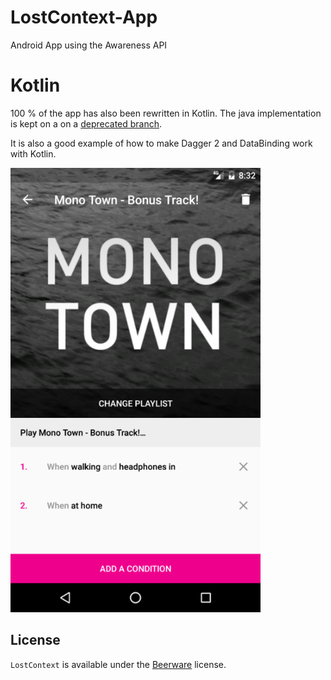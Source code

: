 # LostContext-App
Android App using the Awareness API 


# Kotlin

100 % of the app has also been rewritten in Kotlin. The java implementation is kept on a  on a [deprecated branch](https://github.com/LostInContext/LostContext-App/tree/java).

It is also a good example of how to make Dagger 2 and DataBinding work with Kotlin.




<img src="screenshot.png" width="400">


 License
 -------
 `LostContext` is available under the [Beerware](http://en.wikipedia.org/wiki/Beerware) license.
